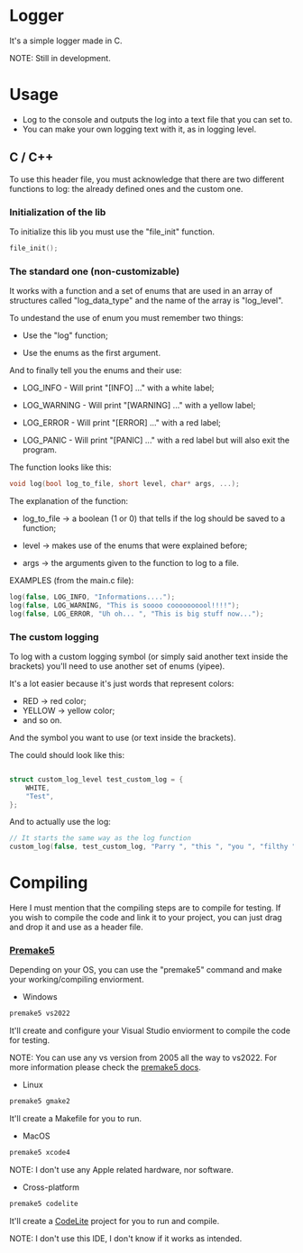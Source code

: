 # Logger

It's a simple logger made in C.

NOTE: Still in development.

# Usage

- Log to the console and outputs the log into a text file that you can set to.
- You can make your own logging text with it, as in logging level.

## C / C++

To use this header file, you must acknowledge that there are two different functions to log: the already defined ones and the custom one.

### Initialization of the lib

To initialize this lib you must use the "file_init" function.

```c
file_init();
```

### The standard one (non-customizable)

It works with a function and a set of enums that are used in an array of structures called "log\_data\_type" and the name of the array is "log\_level".

To undestand the use of enum you must remember two things:

- Use the "log" function;

- Use the enums as the first argument.

And to finally tell you the enums and their use:

- LOG\_INFO - Will print "[INFO] ..." with a white label;

- LOG\_WARNING - Will print "[WARNING] ..." with a yellow label;

- LOG\_ERROR - Will print "[ERROR] ..." with a red label;

- LOG\_PANIC - Will print "[PANIC] ..." with a red label but will also exit the program.

The function looks like this:

```c
void log(bool log_to_file, short level, char* args, ...);
```
The explanation of the function:

- log\_to\_file -> a boolean (1 or 0) that tells if the log should be saved to a function;

- level -> makes use of the enums that were explained before;

- args -> the arguments given to the function to log to a file.

EXAMPLES (from the main.c file):
```c
log(false, LOG_INFO, "Informations....");
log(false, LOG_WARNING, "This is soooo coooooooool!!!!");
log(false, LOG_ERROR, "Uh oh... ", "This is big stuff now...");
```

### The custom logging

To log with a custom logging symbol (or simply said another text inside the brackets) you'll need to use another set of enums (yipee).

It's a lot easier because it's just words that represent colors:

- RED -> red color;
- YELLOW -> yellow color;
- and so on.

And the symbol you want to use (or text inside the brackets).

The could should look like this:

```c

struct custom_log_level test_custom_log = {
	WHITE,
	"Test",
};

```

And to actually use the log:

```c
// It starts the same way as the log function
custom_log(false, test_custom_log, "Parry ", "this ", "you ", "filthy ", "casual.");
```

# Compiling

Here I must mention that the compiling steps are to compile for testing. If you wish to compile the code and link it to your project, you can just drag and drop it and use as a header file.

### [Premake5](https://premake.github.io/)

Depending on your OS, you can use the "premake5" command and make your working/compiling enviorment.

- Windows

```bash
premake5 vs2022
```

It'll create and configure your Visual Studio enviorment to compile the code for testing.

NOTE: You can use any vs version from 2005 all the way to vs2022. For more information please check the [premake5 docs](https://premake.github.io/).

- Linux

```bash
premake5 gmake2
```

It'll create a Makefile for you to run.

- MacOS

```bash
premake5 xcode4
```

NOTE: I don't use any Apple related hardware, nor software.

- Cross-platform

```bash
premake5 codelite
```

It'll create a [CodeLite](https://codelite.org/) project for you to run and compile.

NOTE: I don't use this IDE, I don't know if it works as intended.
